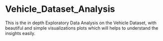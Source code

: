 # Vehicle_Dataset_Analysis
This is the in depth Exploratory Data Analysis on the Vehicle Dataset, with beautiful and simple visualizations plots which will helps to understand the insights easily.

